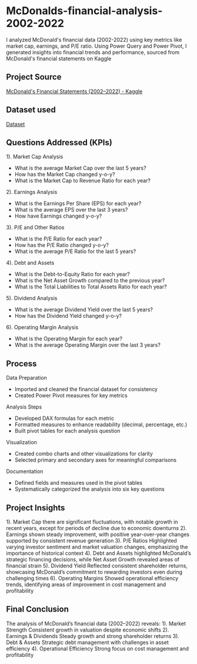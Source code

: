 # McDonalds-financial-analysis-2002-2022
I analyzed McDonald's financial data (2002-2022) using key metrics like market cap, earnings, and P/E ratio. Using Power Query and Power Pivot, I generated insights into financial trends and performance, sourced from McDonald's financial statements on Kaggle
## Project Source
<a href="https://www.kaggle.com/datasets/mikhail1681/mcdonalds-financial-statements-2002-2022">McDonald's Financial Statements (2002–2022) - Kaggle<a/>
## Dataset used
<a href="https://github.com/frimyutama/mcdonalds-financial-analysis-2002-2022/blob/main/McD%20Finstat.xlsx">Dataset<a/>

## Questions Addressed (KPIs)
1). Market Cap Analysis
 - What is the average Market Cap over the last 5 years?
 - How has the Market Cap changed y-o-y?
 - What is the Market Cap to Revenue Ratio for each year?

2). Earnings Analysis
 - What is the Earnings Per Share (EPS) for each year?
 - What is the average EPS over the last 3 years?
 - How have Earnings changed y-o-y?

3). P/E and Other Ratios
 - What is the P/E Ratio for each year?
 - How has the P/E Ratio changed y-o-y?
 - What is the average P/E Ratio for the last 5 years?

4). Debt and Assets
 - What is the Debt-to-Equity Ratio for each year?
 - What is the Net Asset Growth compared to the previous year?
 - What is the Total Liabilities to Total Assets Ratio for each year?

5). Dividend Analysis
 - What is the average Dividend Yield over the last 5 years?
 - How has the Dividend Yield changed y-o-y?

6). Operating Margin Analysis
 - What is the Operating Margin for each year?
 - What is the average Operating Margin over the last 3 years?

## Process
Data Preparation
 - Imported and cleaned the financial dataset for consistency
 - Created Power Pivot measures for key metrics

Analysis Steps
 - Developed DAX formulas for each metric
 - Formatted measures to enhance readability (decimal, percentage, etc.)
 - Built pivot tables for each analysis question

Visualization
 - Created combo charts and other visualizations for clarity
 - Selected primary and secondary axes for meaningful comparisons

Documentation
 - Defined fields and measures used in the pivot tables
 - Systematically categorized the analysis into six key questions

## Project Insights
1). Market Cap
there are significant fluctuations, with notable growth in recent years, except for periods of decline due to economic downturns
2). Earnings
shown steady improvement, with positive year-over-year changes supported by consistent revenue generation
3). P/E Ratios
Highlighted varying investor sentiment and market valuation changes, emphasizing the importance of historical context
4). Debt and Assets
highlighted McDonald’s strategic financing decisions, while Net Asset Growth revealed areas of financial strain
5). Dividend Yield
Reflected consistent shareholder returns, showcasing McDonald’s commitment to rewarding investors even during challenging times
6). Operating Margins
Showed operational efficiency trends, identifying areas of improvement in cost management and profitability

## Final Conclusion
The analysis of McDonald’s financial data (2002–2022) reveals:
1). Market Strength
Consistent growth in valuation despite economic shifts
2). Earnings & Dividends
Steady growth and strong shareholder returns
3). Debt & Assets 
Strategic debt management with challenges in asset efficiency
4). Operational Efficiency
Strong focus on cost management and profitability
